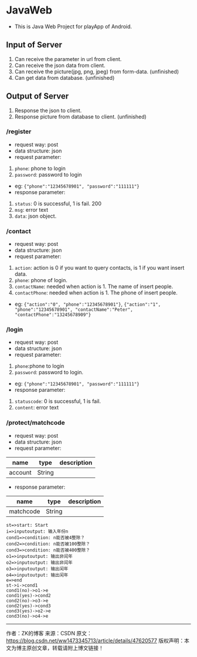 # JavaWeb
* This is Java Web Project for playApp of Android.

## Input of Server
1. Can receive the parameter in url from client.
2. Can receive the json data from client.
3. Can receive the picture(jpg, png, jpeg) from form-data. (unfinished)
4. Can get data from database. (unfinished)

## Output of Server
1. Response the json to client.
2. Response picture from database to client. (unfinished)

### /register
* request way: post  
* data structure: json  
* request parameter:  
1. `phone`: phone to login  
2. `password`: password to login  
* eg: `{"phone":"12345678901", "password":"111111"}` 
* response parameter:
1. `status`: 0 is successful, 1 is fail. 200
2. `msg`: error text
4. `data`: json object.

### /contact  
* request way: post  
* data structure: json  
* request parameter:  
1. `action`: action is 0 if you want to query contacts, is 1 if you want insert data.  
2. `phone`: phone of login.  
3. `contactName`: needed when action is 1. The name of insert people.  
4. `contactPhone`: needed when action is 1. The phone of insert people.  
* eg: `{"action":"0", "phone":"12345678901"}`, `{"action":"1", "phone":"12345678901", "contactName":"Peter", "contactPhone":"13245678909"}`  

### /login
* request way: post
* data structure: json
* request parameter:
1. `phone`:phone to login
2. `password`: password to login.
* eg: `{"phone":"12345678901", "password":"111111"}` 
* response parameter:
1. `statuscode`: 0 is successful, 1 is fail.
2. `content`: error text




### /protect/matchcode

* request way: post
* data structure: json
* request parameter:  

name|type|description
---|:---:|:---:|
account|String|

* response parameter:  

name|type|description
---|:---:|:---:|
matchcode|String|

```flow
st=>start: Start
i=>inputoutput: 输入年份n
cond1=>condition: n能否被4整除？
cond2=>condition: n能否被100整除？
cond3=>condition: n能否被400整除？
o1=>inputoutput: 输出非闰年
o2=>inputoutput: 输出非闰年
o3=>inputoutput: 输出闰年
o4=>inputoutput: 输出闰年
e=>end
st->i->cond1
cond1(no)->o1->e
cond1(yes)->cond2
cond2(no)->o3->e
cond2(yes)->cond3
cond3(yes)->o2->e
cond3(no)->o4->e
```
--------------------- 
作者：ZK的博客 
来源：CSDN 
原文：https://blog.csdn.net/ww1473345713/article/details/47620577 
版权声明：本文为博主原创文章，转载请附上博文链接！